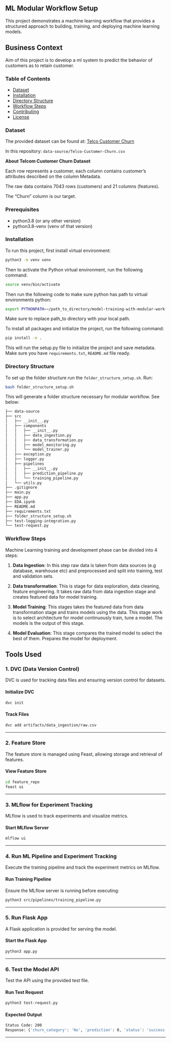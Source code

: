 ## ML Modular Workflow Setup

This project demonstrates a machine learning workflow that provides a structured approach to building, training, and deploying machine learning models.

## Business Context

Aim of this project is to develop a ml system to predict the behavior of customers as to retain customer.

### Table of Contents

- [Dataset](#dataset)
- [Installation](#installation)
- [Directory Structure](#directory-structure)
- [Workflow Steps](#workflow-steps)
- [Contributing](#contributing)
- [License](#license)

### Dataset

The provided dataset can be found at: [Telco Customer Churn](https://www.kaggle.com/datasets/blastchar/telco-customer-churn)

In this repository: `data-source/Telco-Customer-Churn.csv`

**About Telcom Customer Churn Dataset**

Each row represents a customer, each column contains customer’s attributes described on the column Metadata.

The raw data contains 7043 rows (customers) and 21 columns (features).

The “Churn” column is our target.

### Prerequisites

- python3.8 (or any other version)
- python3.8-venv (venv of that version)

### Installation

To run this project, first install virtual environment:

```bash
python3 -m venv venv
```

Then to activate the Python virtual environment, run the following command:

```bash
source venv/bin/activate
```

Then run the following code to make sure python has path to virtual environments python:

```bash
export PYTHONPATH=~/path_to_directory/model-training-with-modular-workflow
```

Make sure to replace path_to directory with your local path.

To install all packages and initialize the project, run the following command:

```bash
pip install -e .
```

This will run the setup.py file to initialize the project and save metadata. Make sure you have `requirements.txt`,
`README.md` file ready.

### Directory Structure

To set up the folder structure run the `folder_structure_setup.sh`. Run:

```bash
bash folder_structure_setup.sh
```

This will generate a folder structure necessary for modular workflow. See below:

```bash
├── data-source
├── src
│   ├── __init__.py
│   ├── components
│   │   ├── __init__.py
│   │   ├── data_ingestion.py
│   │   ├── data_transformation.py
│   │   ├── model_monitoring.py
│   │   └── model_trainer.py
│   ├── exception.py
│   ├── logger.py
│   ├── pipelines
│   │   ├── __init__.py
│   │   ├── prediction_pipeline.py
│   │   └── training_pipeline.py
│   └── utils.py
├── .gitignore
├── main.py
├── app.py
├── EDA.ipynb
├── README.md
├── requirements.txt
├── folder_structure_setup.sh
├── test-logging-integration.py
└── test-request.py
```

### Workflow Steps

Machine Learning training and development phase can be divided into 4 steps:

1. **Data Ingestion**: In this step raw data is taken from data sources (e.g database, warehouse etc) and preprocessed and split into training, test and validation sets.

2. **Data transformation**: This is stage for data exploration, data cleaning, feature engineering. It takes raw data from data ingestion stage and creates featured data for model training.

3. **Model Training**: This stages takes the featured data from data transformation stage and trains models using the data. This stage work is to select architecture for model continuously train, tune a model. The models is the output of this stage.

4. **Model Evaluation**: This stage compares the trained model to select the best of them. Prepares the model for deployment.

## Tools Used

### 1. **DVC (Data Version Control)**

DVC is used for tracking data files and ensuring version control for datasets.

#### Initialize DVC

```bash
dvc init
```

#### Track Files

```bash
dvc add artifacts/data_ingestion/raw.csv
```

---

### 2. **Feature Store**

The feature store is managed using Feast, allowing storage and retrieval of features.

#### View Feature Store

```bash
cd feature_repo
feast ui
```

---

### 3. **MLflow for Experiment Tracking**

MLflow is used to track experiments and visualize metrics.

#### Start MLflow Server

```bash
mlflow ui
```

---

### 4. **Run ML Pipeline and Experiment Tracking**

Execute the training pipeline and track the experiment metrics on MLflow.

#### Run Training Pipeline

Ensure the MLflow server is running before executing:

```bash
python3 src/pipelines/training_pipeline.py
```

---

### 5. **Run Flask App**

A Flask application is provided for serving the model.

#### Start the Flask App

```bash
python3 app.py
```

---

### 6. **Test the Model API**

Test the API using the provided test file.

#### Run Test Request

```bash
python3 test-request.py
```

#### Expected Output

```bash
Status Code: 200
Response: {'churn_category': 'No', 'prediction': 0, 'status': 'success'}
```

---
